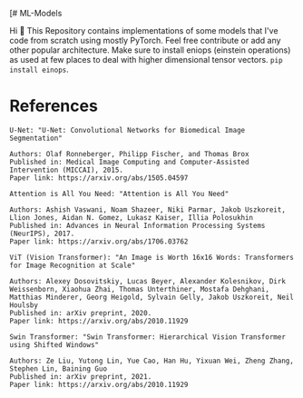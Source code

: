 [# ML-Models

Hi 👋
This Repository contains implementations of some models that I've code from scratch using mostly PyTorch. Feel free contribute or add any other popular architecture. Make sure to install eniops (einstein operations) as used at few places to deal with higher dimensional tensor vectors. ```pip install einops```.


# References

```
U-Net: "U-Net: Convolutional Networks for Biomedical Image Segmentation"

Authors: Olaf Ronneberger, Philipp Fischer, and Thomas Brox
Published in: Medical Image Computing and Computer-Assisted Intervention (MICCAI), 2015.
Paper link: https://arxiv.org/abs/1505.04597
```
```
Attention is All You Need: "Attention is All You Need"

Authors: Ashish Vaswani, Noam Shazeer, Niki Parmar, Jakob Uszkoreit, Llion Jones, Aidan N. Gomez, Lukasz Kaiser, Illia Polosukhin
Published in: Advances in Neural Information Processing Systems (NeurIPS), 2017.
Paper link: https://arxiv.org/abs/1706.03762
```
```
ViT (Vision Transformer): "An Image is Worth 16x16 Words: Transformers for Image Recognition at Scale"

Authors: Alexey Dosovitskiy, Lucas Beyer, Alexander Kolesnikov, Dirk Weissenborn, Xiaohua Zhai, Thomas Unterthiner, Mostafa Dehghani, Matthias Minderer, Georg Heigold, Sylvain Gelly, Jakob Uszkoreit, Neil Houlsby
Published in: arXiv preprint, 2020.
Paper link: https://arxiv.org/abs/2010.11929
```
```
Swin Transformer: "Swin Transformer: Hierarchical Vision Transformer using Shifted Windows"

Authors: Ze Liu, Yutong Lin, Yue Cao, Han Hu, Yixuan Wei, Zheng Zhang, Stephen Lin, Baining Guo
Published in: arXiv preprint, 2021.
Paper link: https://arxiv.org/abs/2010.11929
```

